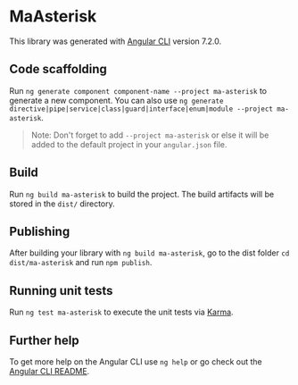 # MaAsterisk

This library was generated with [Angular CLI](https://github.com/angular/angular-cli) version 7.2.0.

## Code scaffolding

Run `ng generate component component-name --project ma-asterisk` to generate a new component. You can also use `ng generate directive|pipe|service|class|guard|interface|enum|module --project ma-asterisk`.
> Note: Don't forget to add `--project ma-asterisk` or else it will be added to the default project in your `angular.json` file. 

## Build

Run `ng build ma-asterisk` to build the project. The build artifacts will be stored in the `dist/` directory.

## Publishing

After building your library with `ng build ma-asterisk`, go to the dist folder `cd dist/ma-asterisk` and run `npm publish`.

## Running unit tests

Run `ng test ma-asterisk` to execute the unit tests via [Karma](https://karma-runner.github.io).

## Further help

To get more help on the Angular CLI use `ng help` or go check out the [Angular CLI README](https://github.com/angular/angular-cli/blob/master/README.md).
